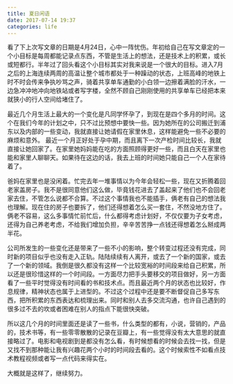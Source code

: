 ```yaml
---
title: 夏日闲语
date: 2017-07-14 19:37
categories: life
---
```


看了下上次写文章的日期是4月24日，心中一阵忧伤。年初给自己在写文章定的一个小目标是每周都能记录点东西，不管是生活上的想法，还是技术上的积累，或长或短都行。半年过了回头看这个小目标其实对我来说是一个很大的目标。进入7月之后的上海连续两周的高温让整个城市都处于一种躁动的状态，上班高峰的地铁上时不时会传来争执吵骂之声，骑着共享单车通勤的小白领一边擦着满脸的汗水，一边急冲冲地冲向地铁站或者写字楼，全然不顾自己刚刚使用的共享单车已经把本来就狭小的行人空间给堵住了。

最近几个月生活上最大的一个变化是凡同学怀孕了，到现在是四个多月的时间。这个在我们今年的计划之中，只不过比预想中要快一些。因为她所在的公司搬迁到浦东以及内部的一些变动，我就直接让她请假在家里休息，这样能避免一些不必要的麻烦和意外。 最近一个月正好处于孕中期，而且离下一次产检时间比较长，我就直接让她回家了。在家里她妈妈能在吃的方面照顾得更好一些，而且白天在家里也能和家里人聊聊天。如果待在这边的话，我去上班的时间她只能自己一个人在家待着了。

爸妈在家里也是没闲着。忙完去年一堆事情以为今年会轻松一些，现在又折腾着回老家盖房子。我不是很同意他们这么做，毕竟钱花进去了盖起来了他们也不会回老家去住，不管怎么说都不合算。不过这个事情我也不能插手，俩老有自己的想法我也理解。现在住的房子也要拆了，他们还得想着怎么买一套住，不然没地方住了。俩老不容易，这么多事情忙前忙后，什么都得考虑计划好，不仅仅要为子女考虑，还得为自己养老考虑，不给我们增加负担，辛辛苦苦挣一点钱还得想着怎么掰成两半花。

公司所发生的一些变化还是带来了一些不小的影响，整个转变过程还没有完成，同时新的项目似乎也没有走入正轨。陆陆续续有人离开，或去了一个新的国家，或去了一个新的领域。我倒是很久都没有这样一个比较宽裕的时间段来给自己积累，所以还是很珍惜这样的一个时间段。一方面尽力把手头要移交的项目做好，另一方面看了一些平时觉得没有时间看的书和技术点。而且最近两个月的状态也比较好，作息规律，精神状态也属于上进型的。不过这个过程中还是要不断督促自己多写东西，把所积累的东西表达和梳理出来。同时和别人去多交流沟通，也许自己遇到的很多过不去的坎或者困难在别人的指点下能很快突破。

所以这几个月的时间里面还是读了一些书，什么类型的都有，小说，营销的，产品的，技术书等，有一些零零散散的记录在豆瓣上，有一些觉得没有太大意思的就直接略过了。电影和电视剧到是都没有怎么看，有时候想看的时候会去找一找，但是又找不到那种能让我有兴趣花两个小时的时间段去看的。这个时候索性不如看点技术教程视频或者写一点代码来得实在。

大概就是这样了，继续努力。
